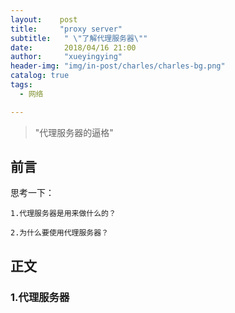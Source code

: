 ```yaml
---
layout:    post
title:     "proxy server"
subtitle:   " \"了解代理服务器\""
date:       2018/04/16 21:00
author:     "xueyingying"
header-img: "img/in-post/charles/charles-bg.png"
catalog: true
tags:
  - 网络

---
```


>"代理服务器的逼格"  


## 前言

思考一下：

    1.代理服务器是用来做什么的？

    2.为什么要使用代理服务器？

## 正文

### 1.代理服务器





